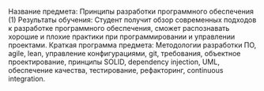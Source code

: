 Название предмета: Принципы разработки программного обеспечения (1)
Результаты обучения:
Студент получит обзор современных подходов к разработке программного обеспечения, сможет распознавать хорошие и плохие практики при программировании и управлении проектами.
Краткая программа предмета:
Методологии разработки ПО, agile, lean, управление конфигурациями, git, требования, объектное проектирование, принципы SOLID, dependency injection, UML, обеспечение качества, тестирование, рефакторинг, continuous integration.